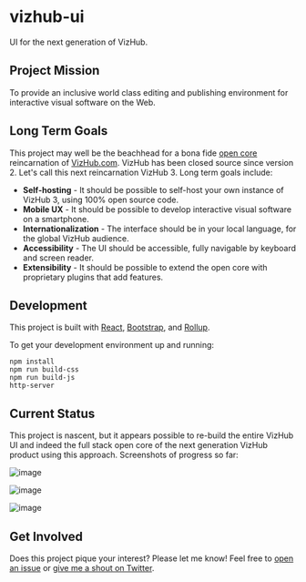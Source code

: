 # vizhub-ui

UI for the next generation of VizHub.

## Project Mission

To provide an inclusive world class editing and publishing environment for interactive visual software on the Web.

## Long Term Goals

This project may well be the beachhead for a bona fide [open core](https://medium.com/open-consensus/2-open-core-definition-examples-tradeoffs-e4d0c044da7c) reincarnation of [VizHub.com](https://vizhub.com/). VizHub has been closed source since version 2. Let's call this next reincarnation VizHub 3. Long term goals include:

- **Self-hosting** - It should be possible to self-host your own instance of VizHub 3, using 100% open source code.
- **Mobile UX** - It should be possible to develop interactive visual software on a smartphone.
- **Internationalization** - The interface should be in your local language, for the global VizHub audience.
- **Accessibility** - The UI should be accessible, fully navigable by keyboard and screen reader.
- **Extensibility** - It should be possible to extend the open core with proprietary plugins that add features.

## Development

This project is built with [React](https://reactjs.org/), [Bootstrap](https://getbootstrap.com/), and [Rollup](https://rollupjs.org/guide/en/).

To get your development environment up and running:

```
npm install
npm run build-css
npm run build-js
http-server
```

## Current Status

This project is nascent, but it appears possible to re-build the entire VizHub UI and indeed the full stack open core of the next generation VizHub product using this approach. Screenshots of progress so far:

![image](https://user-images.githubusercontent.com/68416/144443632-db541593-580d-4a29-8eb3-4a106d003d06.png)

![image](https://user-images.githubusercontent.com/68416/144440084-c8e8cc88-8f5e-4dae-ab51-b70bdd98ac52.png)

![image](https://user-images.githubusercontent.com/68416/144441943-ab3f46d0-0a14-4aaa-bd08-8d22bf1f148f.png)

## Get Involved

Does this project pique your interest? Please let me know! Feel free to [open an issue](https://github.com/vizhub-open-core/vizhub-ui/issues) or [give me a shout on Twitter](https://twitter.com/currankelleher).
